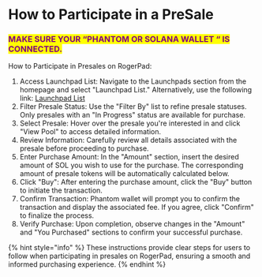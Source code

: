 # How to Participate in a PreSale

### <mark style="color:purple;">MAKE SURE YOUR “PHANTOM OR SOLANA WALLET “ IS CONNECTED.</mark>

&#x20;How to Participate in Presales on RogerPad:

1. Access Launchpad List: Navigate to the Launchpads section from the homepage and select "Launchpad List." Alternatively, use the following link: [Launchpad List](https://rogerpad.netlify.app/buy)
2. Filter Presale Status: Use the "Filter By" list to refine presale statuses. Only presales with an "In Progress" status are available for purchase.
3. Select Presale: Hover over the presale you're interested in and click "View Pool" to access detailed information.
4. Review Information: Carefully review all details associated with the presale before proceeding to purchase.
5. Enter Purchase Amount: In the "Amount" section, insert the desired amount of SOL you wish to use for the purchase. The corresponding amount of presale tokens will be automatically calculated below.
6. Click "Buy": After entering the purchase amount, click the "Buy" button to initiate the transaction.
7. Confirm Transaction: Phantom wallet will prompt you to confirm the transaction and display the associated fee. If you agree, click "Confirm" to finalize the process.
8. Verify Purchase: Upon completion, observe changes in the "Amount" and "You Purchased" sections to confirm your successful purchase.



{% hint style="info" %}
These instructions provide clear steps for users to follow when participating in presales on RogerPad, ensuring a smooth and informed purchasing experience.
{% endhint %}
